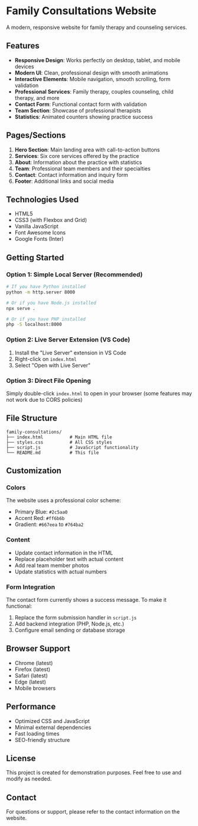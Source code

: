 # Family Consultations Website

A modern, responsive website for family therapy and counseling services.

## Features

- **Responsive Design**: Works perfectly on desktop, tablet, and mobile devices
- **Modern UI**: Clean, professional design with smooth animations
- **Interactive Elements**: Mobile navigation, smooth scrolling, form validation
- **Professional Services**: Family therapy, couples counseling, child therapy, and more
- **Contact Form**: Functional contact form with validation
- **Team Section**: Showcase of professional therapists
- **Statistics**: Animated counters showing practice success

## Pages/Sections

1. **Hero Section**: Main landing area with call-to-action buttons
2. **Services**: Six core services offered by the practice
3. **About**: Information about the practice with statistics
4. **Team**: Professional team members and their specialties
5. **Contact**: Contact information and inquiry form
6. **Footer**: Additional links and social media

## Technologies Used

- HTML5
- CSS3 (with Flexbox and Grid)
- Vanilla JavaScript
- Font Awesome Icons
- Google Fonts (Inter)

## Getting Started

### Option 1: Simple Local Server (Recommended)
```bash
# If you have Python installed
python -m http.server 8000

# Or if you have Node.js installed
npx serve .

# Or if you have PHP installed
php -S localhost:8000
```

### Option 2: Live Server Extension (VS Code)
1. Install the "Live Server" extension in VS Code
2. Right-click on `index.html`
3. Select "Open with Live Server"

### Option 3: Direct File Opening
Simply double-click `index.html` to open in your browser (some features may not work due to CORS policies)

## File Structure

```
family-consultations/
├── index.html          # Main HTML file
├── styles.css          # All CSS styles
├── script.js           # JavaScript functionality
└── README.md           # This file
```

## Customization

### Colors
The website uses a professional color scheme:
- Primary Blue: `#2c5aa0`
- Accent Red: `#ff6b6b`
- Gradient: `#667eea` to `#764ba2`

### Content
- Update contact information in the HTML
- Replace placeholder text with actual content
- Add real team member photos
- Update statistics with actual numbers

### Form Integration
The contact form currently shows a success message. To make it functional:
1. Replace the form submission handler in `script.js`
2. Add backend integration (PHP, Node.js, etc.)
3. Configure email sending or database storage

## Browser Support

- Chrome (latest)
- Firefox (latest)
- Safari (latest)
- Edge (latest)
- Mobile browsers

## Performance

- Optimized CSS and JavaScript
- Minimal external dependencies
- Fast loading times
- SEO-friendly structure

## License

This project is created for demonstration purposes. Feel free to use and modify as needed.

## Contact

For questions or support, please refer to the contact information on the website.
